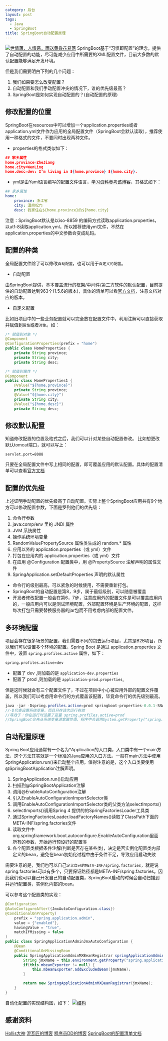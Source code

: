 ```yaml
---
category: 后台
layout: post
tags:
  - Java
  - SpringBoot
title: SpringBoot自动配置原理
---
```

[![世情薄，人情恶，雨送黄昏花易落](http://7xkmea.com1.z0.glb.clouddn.com/githubio/%E9%98%B3%E5%85%89.jpg "世情薄，人情恶，雨送黄昏花易落")](http://7xkmea.com1.z0.glb.clouddn.com/githubio/%E9%98%B3%E5%85%89.jpg "世情薄，人情恶，雨送黄昏花易落")
SpringBoot基于“习惯即配置”的理念，提供了自动配置的功能，尽可能减少应用中所需要的XML配置文件，目前大多数的默认配置能够满足开发环境。

但是我们需要明白下列的几个问题：
1. 我们如果要怎么改变配置？
2. 自动配置和我们手动配置冲突的情况下，谁的优先级最高？
3. SpringBoot是如何实现自动配置的？(自动配置的原理)


## 修改配置的位置
SpringBoot在resources中可以增加一个application.properties或者application.yml文件作为应用的全局配置文件（SpringBoot会默认读取），推荐使用一种格式的文件，不要同时出现两种文件。

* properties的格式类似如下：
```json
## 家乡属性
home.province=ZheJiang
home.city=WenLing
home.desc=dev: I'm living in ${home.province} ${home.city}.
```

* yml是由Yaml语言编写的配置文件语言，[学习资料参考该博客](http://www.ruanyifeng.com/blog/2016/07/yaml.html?f=tt "学习资料参考该博客")，其格式如下：
```yaml
## 家乡属性
home:
	province: 浙江省
	city: 温岭松门
	desc: 我家住在${home.province}的${home.city}
```

注意：SpringBoot默认是以iso-8859 的编码方式读取application.properties，以utf-8读取application.yml，所以推荐使用yml文件，不然在application.properties的中文参数会变成乱码。


## 配置的种类
全局配置文件除了可以修改`自动配置`，也可以用于`自定义的配置`。

* 自动配置

由SpringBoot提供，基本覆盖流行的框架/中间件/第三方软件的默认配置，目前提供的自动配置达到963个(1.5.6的版本)，具体的清单可以看[官方文档](https://github.com/spring-projects/spring-boot/blob/v1.5.6.RELEASE/spring-boot-docs/src/main/asciidoc/appendix-application-properties.adoc "官方文档")，注意文档对应的版本。

* 自定义配置

比如旧项目中的一些业务配置就可以完全放在配置文件中，利用注解可以直接获取并赋值到`属性`或者`对象`。如：
```java
/* 赋值到对象 */
@Component
@ConfigurationProperties(prefix = "home")
public class HomeProperties {
    private String province;
    private String city;
    private String desc;
```
```java
/* 赋值到属性 */
@Component
public class HomeProperties1 {
    @Value("${home.province}")
    private String province;
    @Value("${home.city}")
    private String city;
    @Value("${home.desc}")
    private String desc;
```


## 修改默认配置
知道修改配置的位置及格式之后，我们可以针对某些自动配置修改。
比如想更改默认tomcat端口，就可以写上：

    servlet.port=8088

只要在全局配置文件中写上相同的配置，即可覆盖应用的默认配置。具体的配置清单可以查看[官方文档](https://github.com/spring-projects/spring-boot/blob/v1.5.6.RELEASE/spring-boot-docs/src/main/asciidoc/appendix-application-properties.adoc "官方文档")


## 配置的优先级

上述证明手动配置的优先级高于自动配置。实际上整个SpringBoot应用共有9个地方可以修改配置参数，下面是罗列他们的优先级：
1. 命令行参数
2. java:comp/env 里的 JNDI 属性
3. JVM 系统属性
4. 操作系统环境变量
5. RandomValuePropertySource 属性类生成的 random.* 属性
6. 应用以外的 application.properties（或 yml）文件
7. 打包在应用内的 application.properties（或 yml）文件
8. 在应用 @Configuration 配置类中，用 @PropertySource 注解声明的属性文件
9. SpringApplication.setDefaultProperties 声明的默认属性

* 命令行的级别最高，可以紧急的时候使用，不需要重新打包。
* SpringBoot的自动配置是第8，9步，属于最低级别，可以随意被覆盖
* 开发者修改配置一般会在第6，7步，注意应用外的配置文件是可以覆盖应用内的，一般应用内可以是测试环境配置，外部配置环境是生产环境的配置，这样每次打包只需要替换服务器的jar包而不用考虑内部的配置文件。


## 多环境配置

项目会存在很多场景的配置，我们需要不同的包去运行项目，尤其是B2B项目，所以我们可以设置多个环境的配置。Spring Boot 是通过 application.properties 文件中，设置 `spring.profiles.active` 属性，如下：
```xml
spring.profiles.active=dev
```
* 配置了 dev ,则加载的是 `application-dev.properties`
* 配置了 prod ,则加载的是 `application-prod.properties`,

但是这时候就会有三个配置文件了，不过在项目中小心被应用外部的配置文件覆盖，所以我们可以考虑用命令行的方式覆盖该配置，毕竟命令行的优先级别最高。
```java
java -jar -Dspring.profiles.active=prod springboot-properties-0.0.1-SNAPSHOT.jar
//-D代表设置系统变量，而且只在该次运行有效
//等效于：你在运行时设置了变量 spring.profiles.active=prod
//SpringBoot会先从系统变量源拿属性值，程序中会调用System.getProperty("spring.profiles.active")
```


## 自动配置原理
Spring Boot应用通常有一个名为*Application的入口类，入口类中有一个main方法，这个方法其实就是一个标准的Java应用的入口方法。一般在main方法中使用SpringApplication.run()来启动整个应用。值得注意的是，这个入口类要使用@SpringBootApplication注解声明。

1. SpringApplication.run()启动应用
2. 扫描到@SpringBootApplication注解
3. 调用@EnableAutoConfiguration注解
4. 引入EnableAutoConfigurationImportSelector类
5. 调用EnableAutoConfigurationImportSelector类的父类方法selectImports()
6. selectImports()调用Spring 4 提供的的SpringFactoriesLoader工具类
7. 通过SpringFactoriesLoader.loadFactoryNames()读取了ClassPath下面的META-INF/spring.factories文件
8. 读取文件中org.springframework.boot.autoconfigure.EnableAutoConfiguration里面所有的参数，开始运行预设好的配置类
9. 各个配置类根据条件注解(判断是否存在某些类)，决定是否实例化配置类内部定义的bean，避免在bean初始化过程中由于条件不足，导致应用启动失败

需要注意的是，我们也可以自己`定义自己的META-INF/spring.factories`，就是说spring.factories可以有多个，只要保证路径都是META-INF/spring.factories。因此我们也可以自己开发自己的自动配置类，SpringBoot启动的时候会自动扫描到并运行配置类，实例化内部的bean。

可以参考这个配置类的实现：
```java
@Configuration
@AutoConfigureAfter({JmxAutoConfiguration.class})
@ConditionalOnProperty(
    prefix = "spring.application.admin",
    value = {"enabled"},
    havingValue = "true",
    matchIfMissing = false
)
public class SpringApplicationAdminJmxAutoConfiguration {
    @Bean
    @ConditionalOnMissingBean
    public SpringApplicationAdminMXBeanRegistrar springApplicationAdminRegistrar() throws MalformedObjectNameException {
        String jmxName = this.environment.getProperty("spring.application.admin.jmx-name", "org.springframework.boot:type=Admin,name=SpringApplication");
        if(this.mbeanExporter != null) {
            this.mbeanExporter.addExcludedBean(jmxName);
        }

        return new SpringApplicationAdminMXBeanRegistrar(jmxName);
    }
}
```


自动化配置的实现结构图，如下：
[![结构](http://7xkmea.com1.z0.glb.clouddn.com/%E8%87%AA%E5%8A%A8%E9%85%8D%E7%BD%AE%E7%BB%93%E6%9E%84.png "结构")](http://7xkmea.com1.z0.glb.clouddn.com/%E8%87%AA%E5%8A%A8%E9%85%8D%E7%BD%AE%E7%BB%93%E6%9E%84.png "结构")

## 感谢资料

[Hollis大神](http://mp.weixin.qq.com/s?src=3&timestamp=1505047649&ver=1&signature=MkUMueTxX*-lE-wgS0Jupo67LsauoCpNLhW77Vy5IxeUdMUUa-rg3U*NG74PBiqGF9CLtNseKDxpCkoNobvoDH7hTqtkkphBkNpMKgQrAQLCmtHUsz1*4I7SNeUu7-INpSOsjJt3wOjDjt77z9anBdH*SoEUT6Q*mdM37LCyQ2A= "Hollis大神")
[泥瓦匠的博客](http://www.bysocket.com/?p=1786 "泥瓦匠的博客")
[程序员DD的博客](http://blog.didispace.com/springbootproperties/ "程序员DD的博客")
[SpringBoot的配置清单文档](http://docs.spring.io/spring-boot/docs/current/reference/html/common-application-properties.html "SpringBoot的配置清单文档")
